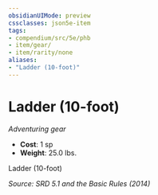 ```yaml
---
obsidianUIMode: preview
cssclasses: json5e-item
tags:
- compendium/src/5e/phb
- item/gear/
- item/rarity/none
aliases: 
- "Ladder (10-foot)"
---
```

# Ladder (10-foot)
*Adventuring gear*  

- **Cost**: 1 sp
- **Weight**: 25.0 lbs.

Ladder (10-foot)

*Source: SRD 5.1 and the Basic Rules (2014)*